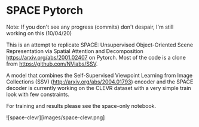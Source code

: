 # SPACE Pytorch
Note: If you don't see any progress (commits) don't despair, I'm still working on this (10/04/20)

This is an attempt to replicate SPACE: Unsupervised Object-Oriented Scene Representation via Spatial Attention and Decomposition https://arxiv.org/abs/2001.02407 on Pytorch. Most of the code is a clone from https://github.com/NVlabs/SSV.

A model that combines the Self-Supervised Viewpoint Learning from Image Collections (SSV) (http://arxiv.org/abs/2004.01793) encoder and the SPACE decoder is currently working on the CLEVR dataset with a very simple train look with few constraints.

For training and results please see the space-only notebook.

![space-clevr][images/space-clevr.png]